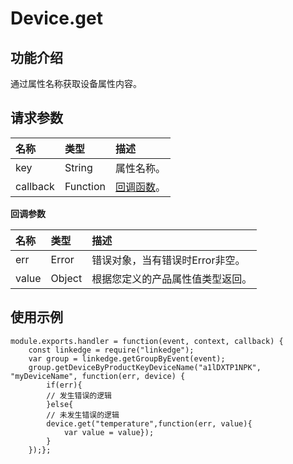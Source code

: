 # Device.get

## 功能介绍 <a id="section_w2b_wdf_h2b .section"></a>

通过属性名称获取设备属性内容。

## 请求参数 <a id="section_rmt_mjp_32b .section"></a>

| 名称 | 类型 | 描述 |
| :--- | :--- | :--- |
| key | String | 属性名称。 |
| callback | Function | [回调函数](device.get.md#callback4)。 |

**回调参数**

| 名称 | 类型 | 描述 |
| :--- | :--- | :--- |
| err | Error | 错误对象，当有错误时Error非空。 |
| value | Object | 根据您定义的产品属性值类型返回。 |

## 使用示例 <a id="section_ujk_pjp_32b .section"></a>

```text
module.exports.handler = function(event, context, callback) {
    const linkedge = require("linkedge");
    var group = linkedge.getGroupByEvent(event);
    group.getDeviceByProductKeyDeviceName("a1lDXTP1NPK", "myDeviceName", function(err, device) {
        if(err){
        // 发生错误的逻辑            
        }else{
        // 未发生错误的逻辑  
        device.get("temperature",function(err, value){ 
            var value = value});          
        }
    });};
```

